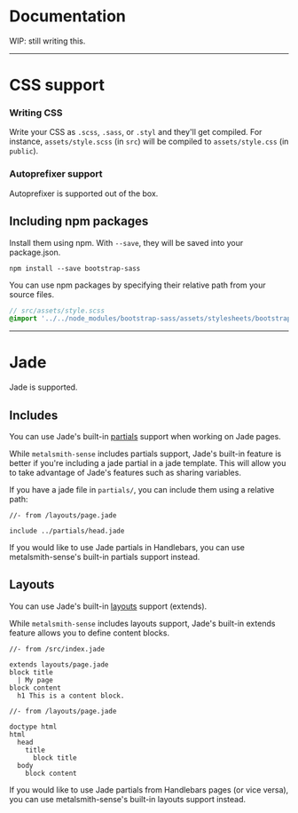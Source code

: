 # Documentation

WIP: still writing this.

---

# CSS support

### Writing CSS

Write your CSS as `.scss`, `.sass`, or `.styl` and they'll get compiled. For instance, `assets/style.scss` (in `src`) will be compiled to `assets/style.css` (in `public`).

### Autoprefixer support

Autoprefixer is supported out of the box.

## Including npm packages

Install them using npm. With `--save`, they will be saved into your package.json.

```
npm install --save bootstrap-sass
```

You can use npm packages by specifying their relative path from your source files.

```scss
// src/assets/style.scss
@import '../../node_modules/bootstrap-sass/assets/stylesheets/bootstrap'
```

---

# Jade

Jade is supported.

## Includes

You can use Jade's built-in [partials][jade-include] support when working on Jade pages.

While `metalsmith-sense` includes partials support, Jade's built-in feature is better if you're including a jade partial in a jade template. This will allow you to take advantage of Jade's features such as sharing variables.

If you have a jade file in `partials/`, you can include them using a relative path:

```jade
//- from /layouts/page.jade

include ../partials/head.jade
```

If you would like to use Jade partials in Handlebars, you can use metalsmith-sense's built-in partials support instead.

## Layouts

You can use Jade's built-in [layouts][jade-extends] support (extends).

While `metalsmith-sense` includes layouts support, Jade's built-in extends feature allows you to define content blocks.

```jade
//- from /src/index.jade

extends layouts/page.jade
block title
  | My page
block content
  h1 This is a content block.
```

```jade
//- from /layouts/page.jade

doctype html
html
  head
    title
      block title
  body
    block content
```


If you would like to use Jade partials from Handlebars pages (or vice versa), you can use metalsmith-sense's built-in layouts support instead.

[jade-include]: http://jade-lang.com/reference/includes/
[jade-extends]: jade-lang.com/reference/extends
